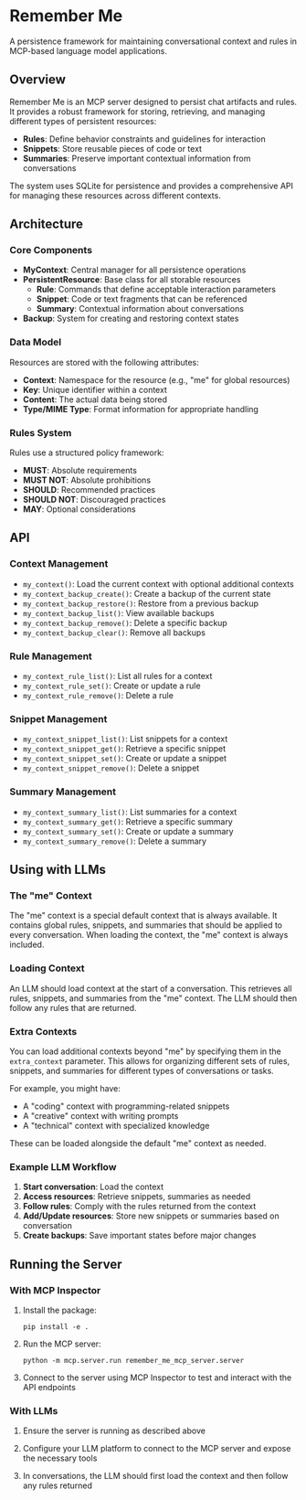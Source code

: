 # Remember Me

A persistence framework for maintaining conversational context and rules in MCP-based language model applications.

## Overview

Remember Me is an MCP server designed to persist chat artifacts and rules. It provides a robust framework for storing, retrieving, and managing different types of persistent resources:

- **Rules**: Define behavior constraints and guidelines for interaction
- **Snippets**: Store reusable pieces of code or text
- **Summaries**: Preserve important contextual information from conversations

The system uses SQLite for persistence and provides a comprehensive API for managing these resources across different contexts.

## Architecture

### Core Components

- **MyContext**: Central manager for all persistence operations
- **PersistentResource**: Base class for all storable resources
  - **Rule**: Commands that define acceptable interaction parameters
  - **Snippet**: Code or text fragments that can be referenced
  - **Summary**: Contextual information about conversations
- **Backup**: System for creating and restoring context states

### Data Model

Resources are stored with the following attributes:
- **Context**: Namespace for the resource (e.g., "me" for global resources)
- **Key**: Unique identifier within a context
- **Content**: The actual data being stored
- **Type/MIME Type**: Format information for appropriate handling

### Rules System

Rules use a structured policy framework:
- **MUST**: Absolute requirements
- **MUST NOT**: Absolute prohibitions
- **SHOULD**: Recommended practices
- **SHOULD NOT**: Discouraged practices
- **MAY**: Optional considerations

## API

### Context Management

- `my_context()`: Load the current context with optional additional contexts
- `my_context_backup_create()`: Create a backup of the current state
- `my_context_backup_restore()`: Restore from a previous backup
- `my_context_backup_list()`: View available backups
- `my_context_backup_remove()`: Delete a specific backup
- `my_context_backup_clear()`: Remove all backups

### Rule Management

- `my_context_rule_list()`: List all rules for a context
- `my_context_rule_set()`: Create or update a rule
- `my_context_rule_remove()`: Delete a rule

### Snippet Management

- `my_context_snippet_list()`: List snippets for a context
- `my_context_snippet_get()`: Retrieve a specific snippet
- `my_context_snippet_set()`: Create or update a snippet
- `my_context_snippet_remove()`: Delete a snippet

### Summary Management

- `my_context_summary_list()`: List summaries for a context
- `my_context_summary_get()`: Retrieve a specific summary
- `my_context_summary_set()`: Create or update a summary
- `my_context_summary_remove()`: Delete a summary

## Using with LLMs

### The "me" Context

The "me" context is a special default context that is always available. It contains global rules, snippets, and summaries that should be applied to every conversation. When loading the context, the "me" context is always included.

### Loading Context

An LLM should load context at the start of a conversation. This retrieves all rules, snippets, and summaries from the "me" context. The LLM should then follow any rules that are returned.

### Extra Contexts

You can load additional contexts beyond "me" by specifying them in the `extra_context` parameter. This allows for organizing different sets of rules, snippets, and summaries for different types of conversations or tasks.

For example, you might have:
- A "coding" context with programming-related snippets
- A "creative" context with writing prompts
- A "technical" context with specialized knowledge

These can be loaded alongside the default "me" context as needed.

### Example LLM Workflow

1. **Start conversation**: Load the context
2. **Access resources**: Retrieve snippets, summaries as needed
3. **Follow rules**: Comply with the rules returned from the context
4. **Add/Update resources**: Store new snippets or summaries based on conversation
5. **Create backups**: Save important states before major changes

## Running the Server

### With MCP Inspector

1. Install the package:
   ```
   pip install -e .
   ```

2. Run the MCP server:
   ```
   python -m mcp.server.run remember_me_mcp_server.server
   ```

3. Connect to the server using MCP Inspector to test and interact with the API endpoints

### With LLMs

1. Ensure the server is running as described above

2. Configure your LLM platform to connect to the MCP server and expose the necessary tools

3. In conversations, the LLM should first load the context and then follow any rules returned

